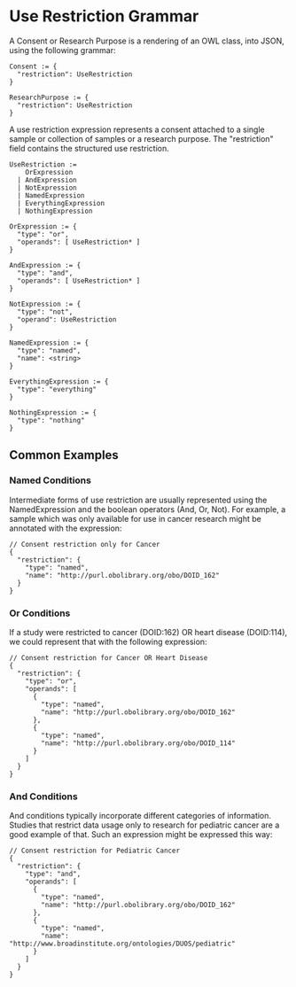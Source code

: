 # Use Restriction Grammar

A Consent or Research Purpose is a rendering of an OWL class, into JSON, 
using the following grammar:

```
Consent := {
  "restriction": UseRestriction
}
 
ResearchPurpose := {
  "restriction": UseRestriction
}
```

A use restriction expression represents a consent attached to a single sample 
or collection of samples or a research purpose. The "restriction" field 
contains the structured use restriction.

```
UseRestriction := 
    OrExpression
  | AndExpression
  | NotExpression
  | NamedExpression
  | EverythingExpression
  | NothingExpression

OrExpression := { 
  "type": "or", 
  "operands": [ UseRestriction* ]
}

AndExpression := { 
  "type": "and", 
  "operands": [ UseRestriction* ]
}

NotExpression := { 
  "type": "not", 
  "operand": UseRestriction
}

NamedExpression := { 
  "type": "named", 
  "name": <string>
}

EverythingExpression := { 
  "type": "everything"
}

NothingExpression := { 
  "type": "nothing"
}
```

## Common Examples

### Named Conditions
Intermediate forms of use restriction are usually represented using the 
NamedExpression and the boolean operators (And, Or, Not). For example, 
a sample which was only available for use in cancer research might be 
annotated with the expression:

```
// Consent restriction only for Cancer
{
  "restriction": {
    "type": "named",
    "name": "http://purl.obolibrary.org/obo/DOID_162"
  }
}
```

### Or Conditions

If a study were restricted to cancer (DOID:162) OR heart disease (DOID:114), 
we could represent that with the following expression:

```
// Consent restriction for Cancer OR Heart Disease
{
  "restriction": {
    "type": "or",
    "operands": [ 
      {
        "type": "named",
        "name": "http://purl.obolibrary.org/obo/DOID_162"
      },
      {
        "type": "named",
        "name": "http://purl.obolibrary.org/obo/DOID_114"
      }
    ]
  }
}
```

### And Conditions
And conditions typically incorporate different categories of information. 
Studies that restrict data usage only to research for pediatric cancer 
are a good example of that. Such an expression might be expressed this way:

```
// Consent restriction for Pediatric Cancer
{
  "restriction": {
    "type": "and",
    "operands": [ 
      {
        "type": "named",
        "name": "http://purl.obolibrary.org/obo/DOID_162"
      },
      {
        "type": "named",
        "name": "http://www.broadinstitute.org/ontologies/DUOS/pediatric"
      }
    ]
  }
}
```

